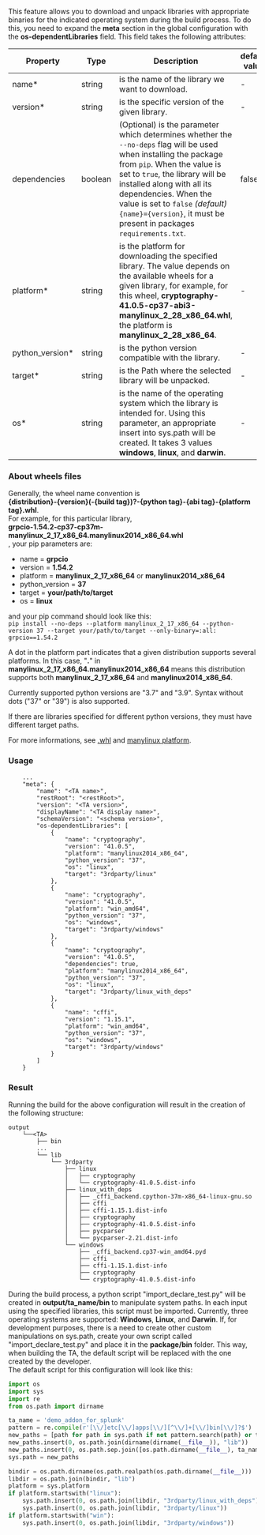This feature allows you to download and unpack libraries with appropriate binaries for the indicated operating system during the build process.
To do this, you need to expand the **meta** section in the global configuration with the **os-dependentLibraries** field. This field takes the following attributes:

| Property                                               | Type    | Description                                                                                                                                                                                                                                                                                                                        | default value |
|--------------------------------------------------------|---------|------------------------------------------------------------------------------------------------------------------------------------------------------------------------------------------------------------------------------------------------------------------------------------------------------------------------------------|---------------|
| name<span class="required-asterisk">*</span>           | string  | is the name of the library we want to download.                                                                                                                                                                                                                                                                                           | -             |
| version<span class="required-asterisk">*</span>        | string  | is the specific version of the given library.                                                                                                                                                                                                                                                                                                 | -             |
| dependencies                                           | boolean | (Optional) is the parameter which determines whether the `--no-deps` flag will be used when installing the package from `pip`. When the value is set to `true`, the library will be installed along with all its dependencies. When the value is set to `false` *(default)* `{name}={version}`, it must be present in packages `requirements.txt`. | false         |
| platform<span class="required-asterisk">*</span>       | string  | is the platform for downloading the specified library. The value depends on the available wheels for a given library, for example, for this wheel, **cryptography-41.0.5-cp37-abi3-manylinux_2_28_x86_64.whl**, the platform is **manylinux_2_28_x86_64**.                                                                             | -             |
| python_version<span class="required-asterisk">*</span> | string  | is the python version compatible with the library.                                                                                                                                                                                                                                                                                        | -             |
| target<span class="required-asterisk">*</span>         | string  | is the Path where the selected library will be unpacked.                                                                                                                                                                                                                                                                                  | -             |
| os<span class="required-asterisk">*</span>             | string  | is the name of the operating system which the library is intended for. Using this parameter, an appropriate insert into sys.path will be created. It takes 3 values **windows**, **linux**, and **darwin**.                                                                                                                            | -             |

### About wheels files

Generally, the wheel name convention is <br>**{distribution}-{version}(-{build tag})?-{python tag}-{abi tag}-{platform tag}.whl**.<br>
For example, for this particular library, <br>**grpcio-1.54.2-cp37-cp37m-manylinux_2_17_x86_64.manylinux2014_x86_64.whl**<br>,
your pip parameters are:

* name = **grpcio**
* version = **1.54.2**
* platform = **manylinux_2_17_x86_64** or **manylinux2014_x86_64**
* python_version = **37**
* target = **your/path/to/target**
* os = **linux**

and your pip command should look like this:<br>
`pip install --no-deps --platform manylinux_2_17_x86_64 --python-version 37 --target your/path/to/target --only-binary=:all: grpcio==1.54.2`

A dot in the platform part indicates that a given distribution supports several platforms.
In this case, "**.**" in **manylinux_2_17_x86_64.manylinux2014_x86_64** means this distribution supports both **manylinux_2_17_x86_64** and **manylinux2014_x86_64**.

Currently supported python versions are "3.7" and "3.9". Syntax without dots ("37" or "39") is also supported.

If there are libraries specified for different python versions, they must have different target paths.

For more informations, see [.whl](https://www.youtube.com/watch?v=4L0Jb3Ku81s) and [manylinux platform](https://www.youtube.com/watch?v=80j-MRtHMek).

### Usage

```
    ...
    "meta": {
        "name": "<TA name>",
        "restRoot": "<restRoot>",
        "version": "<TA version>",
        "displayName": "<TA display name>",
        "schemaVersion": "<schema version>",
        "os-dependentLibraries": [
            {
                "name": "cryptography",
                "version": "41.0.5",
                "platform": "manylinux2014_x86_64",
                "python_version": "37",
                "os": "linux",
                "target": "3rdparty/linux"
            },
            {
                "name": "cryptography",
                "version": "41.0.5",
                "platform": "win_amd64",
                "python_version": "37",
                "os": "windows",
                "target": "3rdparty/windows"
            },
            {
                "name": "cryptography",
                "version": "41.0.5",
                "dependencies": true,
                "platform": "manylinux2014_x86_64",
                "python_version": "37",
                "os": "linux",
                "target": "3rdparty/linux_with_deps"
            },
            {
                "name": "cffi",
                "version": "1.15.1",
                "platform": "win_amd64",
                "python_version": "37",
                "os": "windows",
                "target": "3rdparty/windows"
            }
        ]
    }
```

### Result

Running the build for the above configuration will result in the creation of the following structure:

```
output
    └──<TA>
        ├── bin
        ...
        └── lib
            └── 3rdparty
                ├── linux
                │   ├── cryptography
                │   └── cryptography-41.0.5.dist-info
                ├── linux_with_deps
                │   ├── _cffi_backend.cpython-37m-x86_64-linux-gnu.so
                │   ├── cffi
                │   ├── cffi-1.15.1.dist-info
                │   ├── cryptography
                │   ├── cryptography-41.0.5.dist-info
                │   ├── pycparser
                │   └── pycparser-2.21.dist-info
                └── windows
                    ├── _cffi_backend.cp37-win_amd64.pyd
                    ├── cffi
                    ├── cffi-1.15.1.dist-info
                    ├── cryptography
                    └── cryptography-41.0.5.dist-info

```  
  
During the build process, a python script "import_declare_test.py" will be created in **output/ta_name/bin** to manipulate system paths.
In each input using the specified libraries, this script must be imported.
Currently, three operating systems are supported: **Windows**, **Linux**, and **Darwin**.
If, for development purposes, there is a need to create other custom manipulations on sys.path,
create your own script called "import_declare_test.py" and place it in the **package/bin** folder.
This way, when building the TA, the default script will be replaced with the one created by the developer.  
The default script for this configuration will look like this:

```python
import os
import sys
import re
from os.path import dirname

ta_name = 'demo_addon_for_splunk'
pattern = re.compile(r'[\\/]etc[\\/]apps[\\/][^\\/]+[\\/]bin[\\/]?$')
new_paths = [path for path in sys.path if not pattern.search(path) or ta_name in path]
new_paths.insert(0, os.path.join(dirname(dirname(__file__)), "lib"))
new_paths.insert(0, os.path.sep.join([os.path.dirname(__file__), ta_name]))
sys.path = new_paths

bindir = os.path.dirname(os.path.realpath(os.path.dirname(__file__)))
libdir = os.path.join(bindir, "lib")
platform = sys.platform
if platform.startswith("linux"):
    sys.path.insert(0, os.path.join(libdir, "3rdparty/linux_with_deps"))
    sys.path.insert(0, os.path.join(libdir, "3rdparty/linux"))
if platform.startswith("win"):
    sys.path.insert(0, os.path.join(libdir, "3rdparty/windows"))

```
